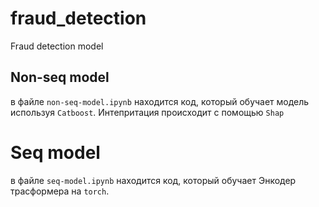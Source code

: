 # fraud_detection
Fraud detection model

## Non-seq model

в файле `non-seq-model.ipynb` находится код, который обучает модель используя `Catboost`. Интепритация происходит с помощью `Shap`

# Seq model

в файле `seq-model.ipynb` находится код, который обучает Энкодер трасформера на `torch`.

